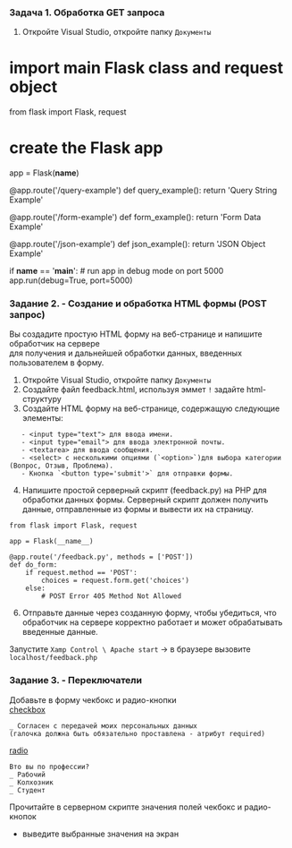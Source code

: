### Задача 1. Обработка GET запроса

1. Откройте Visual Studio, откройте папку `Документы`
# import main Flask class and request object
from flask import Flask, request

# create the Flask app
app = Flask(__name__)

@app.route('/query-example')
def query_example():
    return 'Query String Example'

@app.route('/form-example')
def form_example():
    return 'Form Data Example'

@app.route('/json-example')
def json_example():
    return 'JSON Object Example'

if __name__ == '__main__':
    # run app in debug mode on port 5000
    app.run(debug=True, port=5000)
    
### Задание 2. - Создание и обработка HTML формы (POST запрос)

Вы создадите простую HTML форму на веб-странице и напишите обработчик на сервере  
для получения и дальнейшей обработки данных, введенных пользователем в форму.

1. Откройте Visual Studio, откройте папку `Документы`
2. Создайте файл feedback.html, используя эммет `!` задайте html-структуру 
3. Создайте HTML форму на веб-странице, содержащую следующие элементы:
```
   - <input type="text"> для ввода имени.
   - <input type="email"> для ввода электронной почты.
   - <textarea> для ввода сообщения.
   - <select> с несколькими опциями (`<option>`)для выбора категории (Вопрос, Отзыв, Проблема).
   - Кнопка `<button type='submit'>` для отправки формы.
```
4. Напишите простой серверный скрипт (feedback.py) на PHP для обработки данных формы.
Серверный скрипт должен получить данные, отправленные из формы и вывести их на страницу.
```
from flask import Flask, request

app = Flask(__name__)

@app.route('/feedback.py', methods = ['POST'])
def do_form:
    if request.method == 'POST':
        choices = request.form.get('choices')
    else:
        # POST Error 405 Method Not Allowed

```
6. Отправьте данные через созданную форму, чтобы убедиться, что обработчик на сервере
корректно работает и может обрабатывать введенные данные.  

Запустите `Xamp Control \ Apache start` -> в браузере вызовите `localhost/feedback.php`

### Задание 3. - Переключатели

Добавьте в форму чекбокс и радио-кнопки  
[checkbox](https://developer.mozilla.org/en-US/docs/Web/HTML/Element/input/checkbox)  
```
_ Согласен с передачей моих персональных данных
(галочка должна быть обязательно проставлена - атрибут required)
```
[radio](https://developer.mozilla.org/en-US/docs/Web/HTML/Element/input/radio)  
```
Вто вы по профессии?
_ Рабочий
_ Колхозник
_ Студент
```
Прочитайте в серверном скрипте значения полей чекбокс и радио-кнопок  
- выведите выбранные значения на экран
